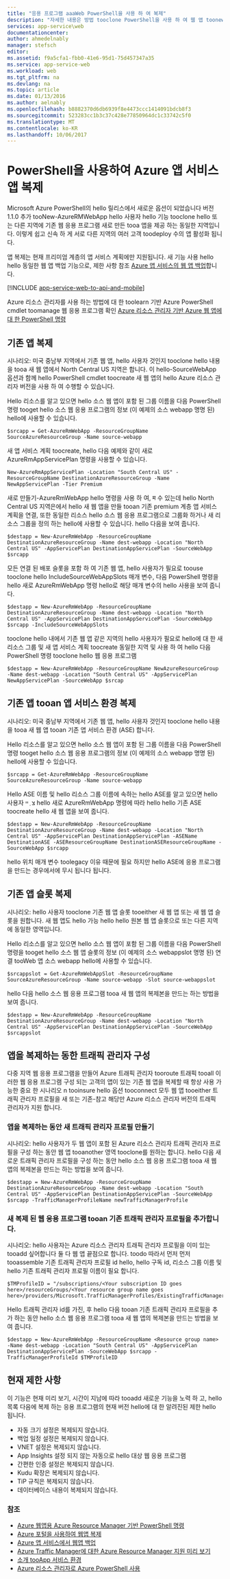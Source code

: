 ```yaml
---
title: "응용 프로그램 aaaWeb PowerShell을 사용 하 여 복제"
description: "자세한 내용은 방법 tooclone PowerShell을 사용 하 여 웹 앱 toonew 웹 응용 프로그램입니다."
services: app-service\web
documentationcenter: 
author: ahmedelnably
manager: stefsch
editor: 
ms.assetid: f9a5cfa1-fbb0-41e6-95d1-75d457347a35
ms.service: app-service-web
ms.workload: web
ms.tgt_pltfrm: na
ms.devlang: na
ms.topic: article
ms.date: 01/13/2016
ms.author: aelnably
ms.openlocfilehash: b8882370d6db6939f8e4473ccc1414091bdcb8f3
ms.sourcegitcommit: 523283cc1b3c37c428e77850964dc1c33742c5f0
ms.translationtype: MT
ms.contentlocale: ko-KR
ms.lasthandoff: 10/06/2017
---
```

# <a name="azure-app-service-app-cloning-using-powershell"></a>PowerShell을 사용하여 Azure 앱 서비스 앱 복제
Microsoft Azure PowerShell의 hello 릴리스에서 새로운 옵션이 되었습니다 버전 1.1.0 추가 tooNew-AzureRMWebApp hello 사용자 hello 기능 tooclone hello 또는 다른 지역에 기존 웹 응용 프로그램 새로 만든 tooa 앱을 제공 하는 동일한 지역입니다. 이렇게 쉽고 신속 하 게 서로 다른 지역의 여러 고객 toodeploy 수의 앱 활성화 됩니다.

앱 복제는 현재 프리미엄 계층의 앱 서비스 계획에만 지원됩니다. 새 기능 사용 hello hello 동일한 웹 앱 백업 기능으로, 제한 사항 참조 [Azure 앱 서비스의 웹 앱 백업](web-sites-backup.md)합니다.

[!INCLUDE [app-service-web-to-api-and-mobile](../../includes/app-service-web-to-api-and-mobile.md)]

Azure 리소스 관리자를 사용 하는 방법에 대 한 toolearn 기반 Azure PowerShell cmdlet toomanage 웹 응용 프로그램 확인 [Azure 리소스 관리자 기반 Azure 웹 앱에 대 한 PowerShell 명령](app-service-web-app-azure-resource-manager-powershell.md)

## <a name="cloning-an-existing-app"></a>기존 앱 복제
시나리오: 미국 중남부 지역에서 기존 웹 앱, hello 사용자 것인지 tooclone hello 내용을 tooa 새 웹 앱에서 North Central US 지역은 합니다. 이 hello-SourceWebApp 옵션과 함께 hello PowerShell cmdlet toocreate 새 웹 앱의 hello Azure 리소스 관리자 버전을 사용 하 여 수행할 수 있습니다.

Hello 리소스를 알고 있으면 hello 소스 웹 앱이 포함 된 그룹 이름을 다음 PowerShell 명령 tooget hello 소스 웹 응용 프로그램의 정보 (이 예제의 소스 webapp 명명 된) hello에 사용할 수 있습니다.

    $srcapp = Get-AzureRmWebApp -ResourceGroupName SourceAzureResourceGroup -Name source-webapp

새 앱 서비스 계획 toocreate, hello 다음 예제와 같이 새로 AzureRmAppServicePlan 명령을 사용할 수 있습니다.

    New-AzureRmAppServicePlan -Location "South Central US" -ResourceGroupName DestinationAzureResourceGroup -Name NewAppServicePlan -Tier Premium

새로 만들기-AzureRmWebApp hello 명령을 사용 하 여, म 수 있는데 hello North Central US 지역은에서 hello 새 웹 앱을 만들 tooan 기존 premium 계층 앱 서비스 계획을 연결, 또한 동일한 리소스 hello 소스 웹 응용 프로그램으로 그룹화 하거나 새 리소스 그룹을 정의 하는 hello에 사용할 수 있습니다. hello 다음을 보여 줍니다.

    $destapp = New-AzureRmWebApp -ResourceGroupName DestinationAzureResourceGroup -Name dest-webapp -Location "North Central US" -AppServicePlan DestinationAppServicePlan -SourceWebApp $srcapp

모든 연결 된 배포 슬롯을 포함 하 여 기존 웹 앱, hello 사용자가 필요로 toouse tooclone hello IncludeSourceWebAppSlots 매개 변수, 다음 PowerShell 명령을 hello 새로 AzureRmWebApp 명령 hello로 해당 매개 변수의 hello 사용을 보여 줍니다.

    $destapp = New-AzureRmWebApp -ResourceGroupName DestinationAzureResourceGroup -Name dest-webapp -Location "North Central US" -AppServicePlan DestinationAppServicePlan -SourceWebApp $srcapp -IncludeSourceWebAppSlots

tooclone hello 내에서 기존 웹 앱 같은 지역의 hello 사용자가 필요로 hello에 대 한 새 리소스 그룹 및 새 앱 서비스 계획 toocreate 동일한 지역 및 사용 하 여 hello 다음 PowerShell 명령 tooclone hello 웹 응용 프로그램

    $destapp = New-AzureRmWebApp -ResourceGroupName NewAzureResourceGroup -Name dest-webapp -Location "South Central US" -AppServicePlan NewAppServicePlan -SourceWebApp $srcap

## <a name="cloning-an-existing-app-tooan-app-service-environment"></a>기존 앱 tooan 앱 서비스 환경 복제
시나리오: 미국 중남부 지역에서 기존 웹 앱, hello 사용자 것인지 tooclone hello 내용을 tooa 새 웹 앱 tooan 기존 앱 서비스 환경 (ASE) 합니다.

Hello 리소스를 알고 있으면 hello 소스 웹 앱이 포함 된 그룹 이름을 다음 PowerShell 명령 tooget hello 소스 웹 응용 프로그램의 정보 (이 예제의 소스 webapp 명명 된) hello에 사용할 수 있습니다.

    $srcapp = Get-AzureRmWebApp -ResourceGroupName SourceAzureResourceGroup -Name source-webapp

Hello ASE 이름 및 hello 리소스 그룹 이름에 속하는 hello ASE를 알고 있으면 hello 사용자 צ ְ ײ hello 새로 AzureRmWebApp 명령에 따라 hello hello 기존 ASE toocreate hello 새 웹 앱을 보여 줍니다.

    $destapp = New-AzureRmWebApp -ResourceGroupName DestinationAzureResourceGroup -Name dest-webapp -Location "North Central US" -AppServicePlan DestinationAppServicePlan -ASEName DestinationASE -ASEResourceGroupName DestinationASEResourceGroupName -SourceWebApp $srcapp

hello 위치 매개 변수 toolegacy 이유 때문에 필요 하지만 hello ASE에 응용 프로그램을 만드는 경우에서에 무시 됩니다 됩니다. 

## <a name="cloning-an-existing-app-slot"></a>기존 앱 슬롯 복제
시나리오: hello 사용자 tooclone 기존 웹 앱 슬롯 tooeither 새 웹 앱 또는 새 웹 앱 슬롯을 원합니다. 새 웹 앱도 hello 가능 hello hello 원본 웹 앱 슬롯으로 또는 다른 지역에 동일한 영역입니다.

Hello 리소스를 알고 있으면 hello 소스 웹 앱이 포함 된 그룹 이름을 다음 PowerShell 명령을 tooget hello 소스 웹 앱 슬롯의 정보 (이 예제의 소스 webappslot 명명 된) 연결 tooWeb 앱 소스 webapp hello에 사용할 수 있습니다.

    $srcappslot = Get-AzureRmWebAppSlot -ResourceGroupName SourceAzureResourceGroup -Name source-webapp -Slot source-webappslot

hello 다음 hello 소스 웹 응용 프로그램 tooa 새 웹 앱의 복제본을 만드는 하는 방법을 보여 줍니다.

    $destapp = New-AzureRmWebApp -ResourceGroupName DestinationAzureResourceGroup -Name dest-webapp -Location "North Central US" -AppServicePlan DestinationAppServicePlan -SourceWebApp $srcappslot

## <a name="configuring-traffic-manager-while-cloning-a-app"></a>앱을 복제하는 동한 트래픽 관리자 구성
다중 지역 웹 응용 프로그램을 만들어 Azure 트래픽 관리자 tooroute 트래픽 tooall 이러한 웹 응용 프로그램 구성 되는 고객의 앱이 있는 기존 웹 앱을 복제할 때 항상 사용 가능한 중요 한 시나리오 n tooinsure hello 옵션 tooconnect 모두 웹 앱 tooeither 트래픽 관리자 프로필을 새 또는 기존-참고 해당만 Azure 리소스 관리자 버전의 트래픽 관리자가 지원 합니다.

### <a name="creating-a-new-traffic-manager-profile-while-cloning-a-app"></a>앱을 복제하는 동안 새 트래픽 관리자 프로필 만들기
시나리오: hello 사용자가 두 웹 앱이 포함 된 Azure 리소스 관리자 트래픽 관리자 프로필을 구성 하는 동안 웹 앱 tooanother 영역 tooclone를 원하는 합니다. hello 다음 새로운 트래픽 관리자 프로필을 구성 하는 동안 hello 소스 웹 응용 프로그램 tooa 새 웹 앱의 복제본을 만드는 하는 방법을 보여 줍니다.

    $destapp = New-AzureRmWebApp -ResourceGroupName DestinationAzureResourceGroup -Name dest-webapp -Location "South Central US" -AppServicePlan DestinationAppServicePlan -SourceWebApp $srcapp -TrafficManagerProfileName newTrafficManagerProfile

### <a name="adding-new-cloned-web-app-tooan-existing-traffic-manager-profile"></a>새 복제 된 웹 응용 프로그램 tooan 기존 트래픽 관리자 프로필을 추가합니다.
시나리오: hello 사용자는 Azure 리소스 관리자 트래픽 관리자 프로필을 이미 있는 tooadd 싶어합니다 둘 다 웹 앱 끝점으로 합니다. toodo 따라서 먼저 먼저 tooassemble 기존 트래픽 관리자 프로필 id hello, hello 구독 id, 리소스 그룹 이름 및 hello 기존 트래픽 관리자 프로필 이름이 필요 합니다.

    $TMProfileID = "/subscriptions/<Your subscription ID goes here>/resourceGroups/<Your resource group name goes here>/providers/Microsoft.TrafficManagerProfiles/ExistingTrafficManagerProfileName"

Hello 트래픽 관리자 id를 가진, 후 hello 다음 tooan 기존 트래픽 관리자 프로필을 추가 하는 동안 hello 소스 웹 응용 프로그램 tooa 새 웹 앱의 복제본을 만드는 방법을 보여 줍니다.

    $destapp = New-AzureRmWebApp -ResourceGroupName <Resource group name> -Name dest-webapp -Location "South Central US" -AppServicePlan DestinationAppServicePlan -SourceWebApp $srcapp -TrafficManagerProfileId $TMProfileID

## <a name="current-restrictions"></a>현재 제한 사항
이 기능은 현재 미리 보기, 시간이 지남에 따라 tooadd 새로운 기능을 노력 하 고, hello 목록 다음에 복제 하는 응용 프로그램의 현재 버전 hello에 대 한 알려진된 제한 hello 됩니다.

* 자동 크기 설정은 복제되지 않습니다.
* 백업 일정 설정은 복제되지 않습니다.
* VNET 설정은 복제되지 않습니다.
* App Insights 설정 되지 않는 자동으로 hello 대상 웹 응용 프로그램
* 간편한 인증 설정은 복제되지 않습니다.
* Kudu 확장은 복제되지 않습니다.
* TiP 규칙은 복제되지 않습니다.
* 데이터베이스 내용이 복제되지 않습니다.

### <a name="references"></a>참조
* [Azure 웹앱용 Azure Resource Manager 기반 PowerShell 명령](app-service-web-app-azure-resource-manager-powershell.md)
* [Azure 포털을 사용하여 웹앱 복제](app-service-web-app-cloning-portal.md)
* [Azure 앱 서비스에서 웹앱 백업](web-sites-backup.md)
* [Azure Traffic Manager에 대한 Azure Resource Manager 지원 미리 보기](../traffic-manager/traffic-manager-powershell-arm.md)
* [소개 tooApp 서비스 환경](app-service-app-service-environment-intro.md)
* [Azure 리소스 관리자로 Azure PowerShell 사용](../powershell-azure-resource-manager.md)

